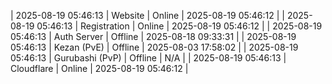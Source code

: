 | 2025-08-19 05:46:13 | Website | Online | 2025-08-19 05:46:12 |
| 2025-08-19 05:46:13 | Registration | Online | 2025-08-19 05:46:12 |
| 2025-08-19 05:46:13 | Auth Server | Offline | 2025-08-18 09:33:31 |
| 2025-08-19 05:46:13 | Kezan (PvE) | Offline | 2025-08-03 17:58:02 |
| 2025-08-19 05:46:13 | Gurubashi (PvP) | Offline | N/A |
| 2025-08-19 05:46:13 | Cloudflare | Online | 2025-08-19 05:46:12 |
